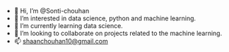 - 👋 Hi, I’m @Sonti-chouhan
- 👀 I’m interested in data science, python and machine learning.
- 🌱 I’m currently learning data science.
- 💞️ I’m looking to collaborate on projects related to the machine learning.
- 📫 shaanchouhan10@gmail.com
<!---
Sonti-chouhan/Sonti-chouhan is a ✨ special ✨ repository because its `README.md` (this file) appears on your GitHub profile.
You can click the Preview link to take a look at your changes.
--->
